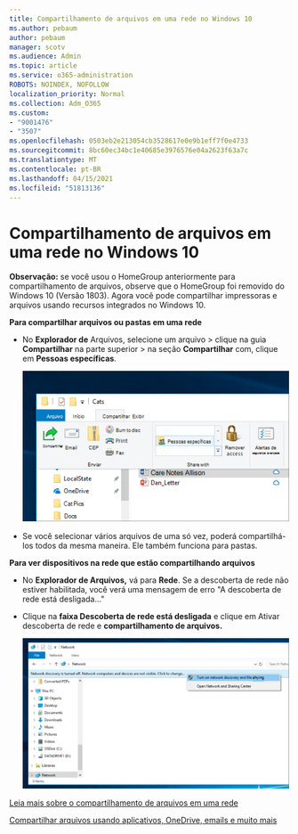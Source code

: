 ```yaml
---
title: Compartilhamento de arquivos em uma rede no Windows 10
ms.author: pebaum
author: pebaum
manager: scotv
ms.audience: Admin
ms.topic: article
ms.service: o365-administration
ROBOTS: NOINDEX, NOFOLLOW
localization_priority: Normal
ms.collection: Adm_O365
ms.custom:
- "9001476"
- "3507"
ms.openlocfilehash: 0503eb2e213054cb3528617e0e9b1eff7f0e4733
ms.sourcegitcommit: 8bc60ec34bc1e40685e3976576e04a2623f63a7c
ms.translationtype: MT
ms.contentlocale: pt-BR
ms.lasthandoff: 04/15/2021
ms.locfileid: "51813136"
---
```

# <a name="file-sharing-over-a-network-in-windows-10"></a>Compartilhamento de arquivos em uma rede no Windows 10

**Observação:** se você usou o HomeGroup anteriormente para compartilhamento de arquivos, observe que o HomeGroup foi removido do Windows 10 (Versão 1803). Agora você pode compartilhar impressoras e arquivos usando recursos integrados no Windows 10.

**Para compartilhar arquivos ou pastas em uma rede**

- No **Explorador de** Arquivos, selecione um arquivo > clique na guia **Compartilhar** na parte superior > na seção **Compartilhar** com, clique em **Pessoas específicas**.

    ![Compartilhe um arquivo com pessoas específicas.](media/share-with-specific-people.png)
          
- Se você selecionar vários arquivos de uma só vez, poderá compartilhá-los todos da mesma maneira. Ele também funciona para pastas.

**Para ver dispositivos na rede que estão compartilhando arquivos**

- No **Explorador de Arquivos,** vá para **Rede**. Se a descoberta de rede não estiver habilitada, você verá uma mensagem de erro "A descoberta de rede está desligada..."

- Clique na **faixa Descoberta de rede está desligada** e clique em Ativar descoberta de rede e **compartilhamento de arquivos.**

    ![Ativar a descoberta de rede e o compartilhamento de arquivos.](media/turn-on-network-discovery.png)

[Leia mais sobre o compartilhamento de arquivos em uma rede](https://support.microsoft.com/help/4092694/windows-10-file-sharing-over-a-network)

[Compartilhar arquivos usando aplicativos, OneDrive, emails e muito mais](https://support.microsoft.com/help/4027674/windows-10-share-files-in-file-explorer)
